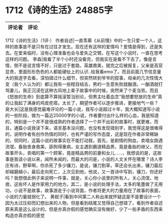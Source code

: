 # 1712《诗的生活》24885字

评论者 | 评论 |
|---|---|
1712《诗的生活》（1评·）
作者自述|一直羡慕《从前慢》中的一生只爱一个人，这样的故事是不是只有在过往才发生。现在还有这样的爱情吗？爱情是得到，还是失去。在爱来临时，没有心理准备也会与爱失之交臂。在写这个小说时，一直在思考这样的问题。
李森|我看了半个小时还没看完，但我实在是看不下去了。像是言情，倒不是说言情不好，只是过于套路，英雄救美，就完之后被报复，父亲是高官显贵，里面形形色色的人都能硬扯上的认识..给我看emo了。而且前面几节信息量大的我逐字去看，深怕错过什么细节，但突然转到爷爷的叙事，母亲的几次性情大变（我个人认为的）都让我有一些瞠目结舌，男的一生意失败就酗酒，一酗酒就打骂妻儿，我正沉浸在这种古风地上辈子故事中的时候，突然来了个麦当劳。而且《怒放的生命》到底算不算摇滚暂当别论，但男主吐着血念“我想要怒放的生命”真的让我起了满身的鸡皮疙瘩。太长了，期望作者可以逐步推进，更接地气一些？
臭大长|这是我感觉最难评论的一篇小说，我写小说超过十年，我大概知道写小说的一些阶段，做为一篇近25000字的小说，作者要付出什么样的心血，我是知道的，特别是一个并不是很成熟的作者选择了一个并不出彩的故事时，就更难，而且，通篇小说我读下来，语言基本没问题，也没有发现错别字，我觉得这是很难得的，说明作者有创作热情的同时，也有严谨的写作态度，这是现在作者非常稀缺的，但同时，这篇小说的故事实在不能打动我，首先，是剧情的狗血，卖唱女路遇流氓，备胎舍身救美，舔狗得重病，女主遇到霸道精品男，竟是备胎的继父，而在故事开头，卖唱的第一个顾客，竟是精品男的前妻和女儿……，我想说的是，这故事是我读小说以来，闻所未闻的，而最大的问是，小说的人文关怀在哪里？诗人李庄有诗，野草啊，你杀死了多少镰刀，是说，镰刀割草，草还会长出来，镰刀最后却越磨越小，最后走向死亡，上次见到他，他说，又一首诗中写到，镰刀，你还好吗？我想借此例子来说明一件事，就是，关心你小说里的所有人，关心流氓，地痞，这些坏人是作家用力的地方。其二，是小说的处理手法，太多的笔墨做了无用功，小说不是故事，故事游走于小说背面，作者将更大的力量用在了故事的表面，小说的力量就弱化了。
黄蚬子|看到中间第二人称出来就怀疑这是不是要设计一个因为太过压抑而幻想出来的人物，但是看到结尾又觉得自己想错了，看到作者自述原来真是这么设计的，但是亦真亦假的感觉确实没有做好，少了一些矛盾的东西来构造亦真亦假的感觉